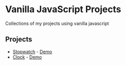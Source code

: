 # Vanilla JavaScript Projects

Collections of my projects using vanilla javascript

## Projects

- [Stopwatch](./stopwatch/README.md) - [Demo](./stopwatch)
- [Clock](./clock/README.md) - [Demo](./clock)
